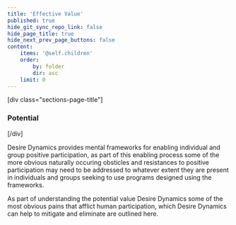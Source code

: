 ```yaml
---
title: 'Effective Value'
published: true
hide_git_sync_repo_link: false
hide_page_title: true
hide_next_prev_page_buttons: false
content:
    items: '@self.children'
    order:
        by: folder
        dir: asc
    limit: 0
---
```


[div class="sections-page-title"]
### Potential
[/div]

Desire Dynamics provides mental frameworks for enabling individual and group positive participation, as part of this enabling process some of the more obvious naturally occuring obsticles and resistances to positive participation may need to be addressed to whatever extent they are present in individuals and groups seeking to use programs designed using the frameworks.

As part of understanding the potential value Desire Dynamics some of the most obvious pains that afflict human participation, which Desire Dynamics can help to mitigate and eliminate are outlined here.
